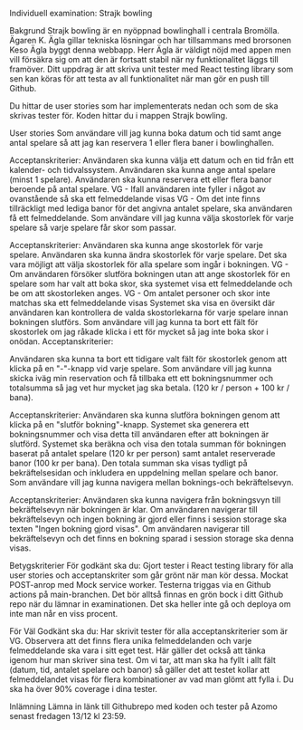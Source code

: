Individuell examination: Strajk bowling

Bakgrund
Strajk bowling är en nyöppnad bowlinghall i centrala Bromölla. Ägaren K. Ägla gillar tekniska lösningar och har tillsammans med brorsonen Keso Ägla byggt denna webbapp. Herr Ägla är väldigt nöjd med appen men vill försäkra sig om att den är fortsatt stabil när ny funktionalitet läggs till framöver. Ditt uppdrag är att skriva unit tester med React testing library som sen kan köras för att testa av all funktionalitet när man gör en push till Github.

Du hittar de user stories som har implementerats nedan och som de ska skrivas tester för. Koden hittar du i mappen Strajk bowling.

User stories
Som användare vill jag kunna boka datum och tid samt ange antal spelare så att jag kan reservera 1 eller flera baner i bowlinghallen.

Acceptanskriterier:
Användaren ska kunna välja ett datum och en tid från ett kalender- och tidvalssystem.
Användaren ska kunna ange antal spelare (minst 1 spelare).
Användaren ska kunna reservera ett eller flera banor beroende på antal spelare.
VG - Ifall användaren inte fyller i något av ovanstående så ska ett felmeddelande visas
VG - Om det inte finns tillräckligt med lediga banor för det angivna antalet spelare, ska användaren få ett felmeddelande.
Som användare vill jag kunna välja skostorlek för varje spelare så varje spelare får skor som passar.

Acceptanskriterier:
Användaren ska kunna ange skostorlek för varje spelare.
Användaren ska kunna ändra skostorlek för varje spelare.
Det ska vara möjligt att välja skostorlek för alla spelare som ingår i bokningen.
VG - Om användaren försöker slutföra bokningen utan att ange skostorlek för en spelare som har valt att boka skor, ska systemet visa ett felmeddelande och be om att skostorleken anges.
VG - Om antalet personer och skor inte matchas ska ett felmeddelande visas
Systemet ska visa en översikt där användaren kan kontrollera de valda skostorlekarna för varje spelare innan bokningen slutförs.
Som användare vill jag kunna ta bort ett fält för skostorlek om jag råkade klicka i ett för mycket så jag inte boka skor i onödan.
Acceptanskriterier:

Användaren ska kunna ta bort ett tidigare valt fält för skostorlek genom att klicka på en "-"-knapp vid varje spelare.
Som användare vill jag kunna skicka iväg min reservation och få tillbaka ett ett bokningsnummer och totalsumma så jag vet hur mycket jag ska betala. (120 kr / person + 100 kr / bana).

Acceptanskriterier:
Användaren ska kunna slutföra bokningen genom att klicka på en "slutför bokning"-knapp.
Systemet ska generera ett bokningsnummer och visa detta till användaren efter att bokningen är slutförd.
Systemet ska beräkna och visa den totala summan för bokningen baserat på antalet spelare (120 kr per person) samt antalet reserverade banor (100 kr per bana).
Den totala summan ska visas tydligt på bekräftelsesidan och inkludera en uppdelning mellan spelare och banor.
Som användare vill jag kunna navigera mellan boknings-och bekräftelsevyn.

Acceptanskriterier:
Användaren ska kunna navigera från bokningsvyn till bekräftelsevyn när bokningen är klar.
Om användaren navigerar till bekräftelsevyn och ingen bokning är gjord eller finns i session storage ska texten "Ingen bokning gjord visas".
Om användaren navigerar till bekräftelsevyn och det finns en bokning sparad i session storage ska denna visas.

Betygskriterier
För godkänt ska du:
Gjort tester i React testing library för alla user stories och acceptanskriter som går grönt när man kör dessa.
Mockat POST-anrop med Mock service worker.
Testerna triggas via en Github actions på main-branchen. Det bör alltså finnas en grön bock i ditt Github repo när du lämnar in examinationen. Det ska heller inte gå och deploya om inte man når en viss procent.

För Väl Godkänt ska du:
Har skrivit tester för alla acceptanskriterier som är VG. Observera att det finns flera unika felmeddelanden och varje felmeddelande ska vara i sitt eget test. Här gäller det också att tänka igenom hur man skriver sina test. Om vi tar, att man ska ha fyllt i allt fält (datum, tid, antalet spelare och banor) så gäller det att testet kollar att felmeddelandet visas för flera kombinationer av vad man glömt att fylla i.
Du ska ha över 90% coverage i dina tester.

Inlämning
Lämna in länk till Githubrepo med koden och tester på Azomo senast fredagen 13/12 kl 23:59.
